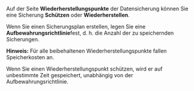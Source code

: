 Auf der Seite **Wiederherstellungspunkte** der Datensicherung können Sie eine Sicherung **Schützen** oder **Wiederherstellen**.

Wenn Sie einen Sicherungsplan erstellen, legen Sie eine **Aufbewahrungsrichtlinie**fest, d. h. die Anzahl der zu speichernden Sicherungen.

**Hinweis:** Für alle beibehaltenen Wiederherstellungspunkte fallen Speicherkosten an.

Wenn Sie einen Wiederherstellungspunkt schützen, wird er auf unbestimmte Zeit gespeichert, unabhängig von der Aufbewahrungsrichtlinie.

